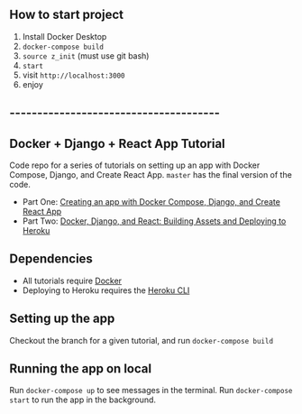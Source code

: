 ## How to start project

1. Install Docker Desktop
2. `docker-compose build`
3. `source z_init` (must use git bash)
4. `start`
5. visit `http://localhost:3000`
6. enjoy

## --------------------------------------
## Docker + Django + React App Tutorial

Code repo for a series of tutorials on setting up an app with Docker Compose, Django, and Create React App. `master` has the final version of the code.

- Part One: [Creating an app with Docker Compose, Django, and Create React App](https://dev.to/englishcraig/creating-an-app-with-docker-compose-django-and-create-react-app-31lf)
- Part Two: [Docker, Django, and React: Building Assets and Deploying to Heroku](https://dev.to/englishcraig/docker-django-react-building-assets-and-deploying-to-heroku-24jh)

## Dependencies

- All tutorials require [Docker](https://docs.docker.com/docker-for-mac/install/)
- Deploying to Heroku requires the [Heroku CLI](https://devcenter.heroku.com/articles/heroku-cli)

## Setting up the app

Checkout the branch for a given tutorial, and run `docker-compose build`

## Running the app on local

Run `docker-compose up` to see messages in the terminal. Run `docker-compose start` to run the app in the background.
